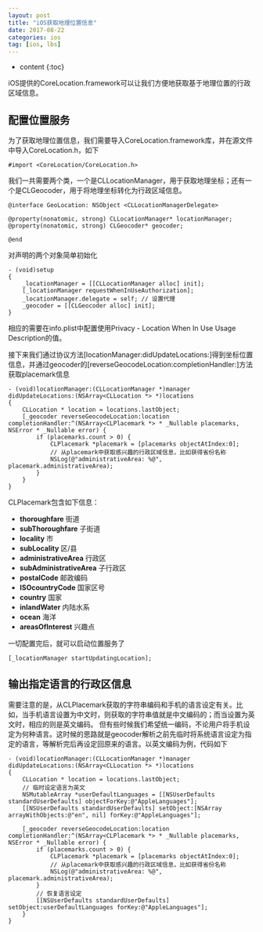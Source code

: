 ```yaml
---
layout: post
title: "iOS获取地理位置信息"
date: 2017-08-22
categories: ios
tag: [ios, lbs]
---
```

* content
{:toc}

iOS提供的CoreLocation.framework可以让我们方便地获取基于地理位置的行政区域信息。


## 配置位置服务

为了获取地理位置信息，我们需要导入CoreLocation.framework库，并在源文件中导入CoreLocation.h，如下
```objc
#import <CoreLocation/CoreLocation.h>
```

我们一共需要两个类，一个是CLLocationManager，用于获取地理坐标；还有一个是CLGeocoder，用于将地理坐标转化为行政区域信息。

```objc
@interface GeoLocation: NSObject <CLLocationManagerDelegate>

@property(nonatomic, strong) CLLocationManager* locationManager;
@property(nonatomic, strong) CLGeocoder* geocoder;

@end
```

对声明的两个对象简单初始化
```objc
- (void)setup
{
	_locationManager = [[CLLocationManager alloc] init];
	[_locationManager requestWhenInUseAuthorization];
	_locationManager.delegate = self; // 设置代理
	_geocoder = [[CLGeocoder alloc] init];
}
```

相应的需要在info.plist中配置使用Privacy - Location When In Use Usage Description的值。

接下来我们通过协议方法[locationManager:didUpdateLocations:]得到坐标位置信息，并通过geocoder的[reverseGeocodeLocation:completionHandler:]方法获取placemark信息

```objc
- (void)locationManager:(CLLocationManager *)manager didUpdateLocations:(NSArray<CLLocation *> *)locations
{
	CLLocation * location = locations.lastObject;
	[_geocoder reverseGeocodeLocation:location completionHandler:^(NSArray<CLPlacemark *> * _Nullable placemarks, NSError * _Nullable error) {
		if (placemarks.count > 0) {
			CLPlacemark *placemark = [placemarks objectAtIndex:0];
			// 从placemark中获取感兴趣的行政区域信息，比如获得省份名称
			NSLog(@"administrativeArea: %@", placemark.administrativeArea);
		}
	}
}
```
CLPlacemark包含如下信息：
- **thoroughfare** 街道
- **subThoroughfare** 子街道
- **locality** 市
- **subLocality** 区/县
- **administrativeArea** 行政区
- **subAdministrativeArea** 子行政区
- **postalCode** 邮政编码
- **ISOcountryCode** 国家区号
- **country** 国家
- **inlandWater** 内陆水系
- **ocean** 海洋
- **areasOfInterest** 兴趣点

一切配置完后，就可以启动位置服务了
```objc
[_locationManager startUpdatingLocation];
```

## 输出指定语言的行政区信息
需要注意的是，从CLPlacemark获取的字符串编码和手机的语言设定有关。比如，当手机语言设置为中文时，则获取的字符串值就是中文编码的；而当设置为英文时，相应的则是英文编码。
但有些时候我们希望统一编码，不论用户将手机设定为何种语言。这时候的思路就是geocoder解析之前先临时将系统语言设定为指定的语言，等解析完后再设定回原来的语言。以英文编码为例，代码如下


```objc
- (void)locationManager:(CLLocationManager *)manager didUpdateLocations:(NSArray<CLLocation *> *)locations
{
	CLLocation * location = locations.lastObject;
	// 临时设定语言为英文
	NSMutableArray *userDefaultLanguages = [[NSUserDefaults standardUserDefaults] objectForKey:@"AppleLanguages"];
	[[NSUserDefaults standardUserDefaults] setObject:[NSArray arrayWithObjects:@"en", nil] forKey:@"AppleLanguages"];
	
	[_geocoder reverseGeocodeLocation:location completionHandler:^(NSArray<CLPlacemark *> * _Nullable placemarks, NSError * _Nullable error) {
		if (placemarks.count > 0) {
			CLPlacemark *placemark = [placemarks objectAtIndex:0];
			// 从placemark中获取感兴趣的行政区域信息，比如获得省份名称
			NSLog(@"administrativeArea: %@", placemark.administrativeArea);
		}
		// 恢复语言设定
		[[NSUserDefaults standardUserDefaults] setObject:userDefaultLanguages forKey:@"AppleLanguages"];
	}
}
```

